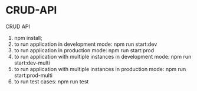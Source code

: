 # CRUD-API
CRUD API

1) npm install;
2) to run application in development mode: npm run start:dev
3) to run application in production mode: npm run start:prod 
4) to run application with multiple instances in development mode: npm run start:dev-multi
5) to run application with multiple instances in production mode: npm run start:prod-multi
6) to run test cases: npm run test